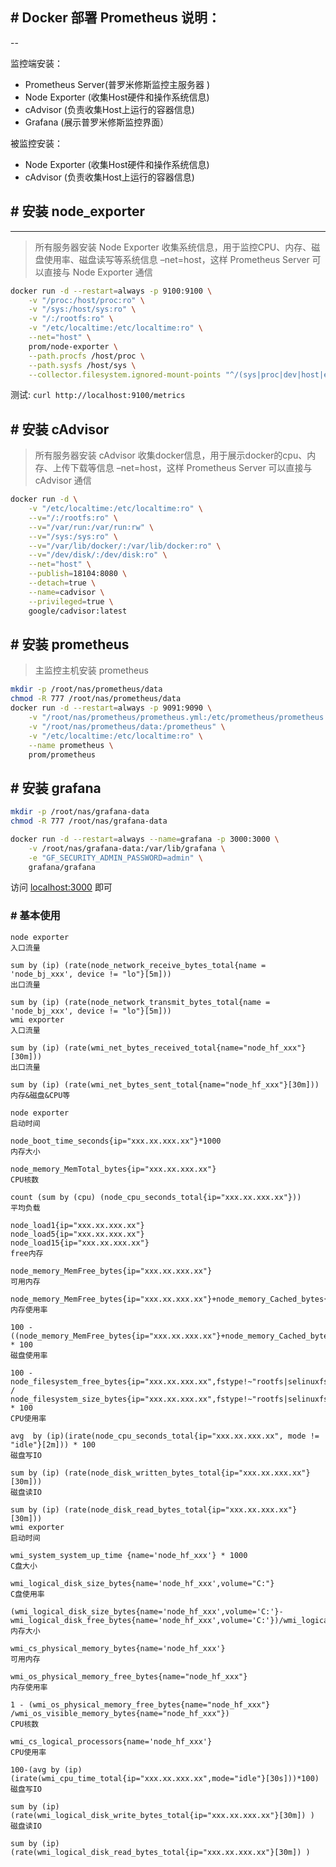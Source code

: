 
## # Docker 部署 Prometheus 说明：
--

监控端安装：
- Prometheus Server(普罗米修斯监控主服务器 )
- Node Exporter (收集Host硬件和操作系统信息)
- cAdvisor (负责收集Host上运行的容器信息)
- Grafana (展示普罗米修斯监控界面）

被监控安装：
- Node Exporter (收集Host硬件和操作系统信息)
- cAdvisor (负责收集Host上运行的容器信息)

## # 安装 node_exporter
--- 
> 所有服务器安装
> Node Exporter 收集系统信息，用于监控CPU、内存、磁盘使用率、磁盘读写等系统信息
> –net=host，这样 Prometheus Server 可以直接与 Node Exporter 通信

````bash
docker run -d --restart=always -p 9100:9100 \
    -v "/proc:/host/proc:ro" \
    -v "/sys:/host/sys:ro" \
    -v "/:/rootfs:ro" \
    -v "/etc/localtime:/etc/localtime:ro" \
    --net="host" \
    prom/node-exporter \
    --path.procfs /host/proc \
    --path.sysfs /host/sys \
    --collector.filesystem.ignored-mount-points "^/(sys|proc|dev|host|etc)($|/)"
````

测试: `curl http://localhost:9100/metrics`

## # 安装 cAdvisor
> 所有服务器安装
> cAdvisor 收集docker信息，用于展示docker的cpu、内存、上传下载等信息
> –net=host，这样 Prometheus Server 可以直接与 cAdvisor 通信

````bash
docker run -d \
    -v "/etc/localtime:/etc/localtime:ro" \
    --v="/:/rootfs:ro" \
    --v="/var/run:/var/run:rw" \
    --v="/sys:/sys:ro" \
    --v="/var/lib/docker/:/var/lib/docker:ro" \
    --v="/dev/disk/:/dev/disk:ro" \
    --net="host" \
    --publish=18104:8080 \
    --detach=true \
    --name=cadvisor \
    --privileged=true \
    google/cadvisor:latest

````



## # 安装 prometheus
> 主监控主机安装  prometheus

````bash
mkdir -p /root/nas/prometheus/data
chmod -R 777 /root/nas/prometheus/data 
docker run -d --restart=always -p 9091:9090 \
    -v "/root/nas/prometheus/prometheus.yml:/etc/prometheus/prometheus.yml" \
    -v "/root/nas/prometheus/data:/prometheus" \
    -v "/etc/localtime:/etc/localtime:ro" \
    --name prometheus \
    prom/prometheus
````



## # 安装 grafana

````bash
mkdir -p /root/nas/grafana-data
chmod -R 777 /root/nas/grafana-data

docker run -d --restart=always --name=grafana -p 3000:3000 \
    -v /root/nas/grafana-data:/var/lib/grafana \
    -e "GF_SECURITY_ADMIN_PASSWORD=admin" \
    grafana/grafana
````

访问 [localhost:3000](http://localhost:3000) 即可

### # 基本使用

    node exporter
    入口流量
    
    sum by (ip) (rate(node_network_receive_bytes_total{name = 'node_bj_xxx', device != "lo"}[5m]))
    出口流量
    
    sum by (ip) (rate(node_network_transmit_bytes_total{name = 'node_bj_xxx', device != "lo"}[5m]))
    wmi exporter
    入口流量
    
    sum by (ip) (rate(wmi_net_bytes_received_total{name="node_hf_xxx"}[30m]))
    出口流量
    
    sum by (ip) (rate(wmi_net_bytes_sent_total{name="node_hf_xxx"}[30m]))
    内存&磁盘&CPU等
    
    node exporter
    启动时间
    
    node_boot_time_seconds{ip="xxx.xx.xxx.xx"}*1000
    内存大小
    
    node_memory_MemTotal_bytes{ip="xxx.xx.xxx.xx"}
    CPU核数
    
    count (sum by (cpu) (node_cpu_seconds_total{ip="xxx.xx.xxx.xx"}))
    平均负载
    
    node_load1{ip="xxx.xx.xxx.xx"}
    node_load5{ip="xxx.xx.xxx.xx"}
    node_load15{ip="xxx.xx.xxx.xx"}
    free内存
    
    node_memory_MemFree_bytes{ip="xxx.xx.xxx.xx"}
    可用内存
    
    node_memory_MemFree_bytes{ip="xxx.xx.xxx.xx"}+node_memory_Cached_bytes{ip="xxx.xx.xxx.xx"}+node_memory_Buffers_bytes{ip="xxx.xx.xxx.xx"}
    内存使用率
    
    100 - ((node_memory_MemFree_bytes{ip="xxx.xx.xxx.xx"}+node_memory_Cached_bytes{ip="xxx.xx.xxx.xx"}+node_memory_Buffers_bytes{ip="xxx.xx.xxx.xx"})/node_memory_MemTotal_bytes{ip="xxx.xx.xxx.xx"}) * 100
    磁盘使用率
    
    100 - node_filesystem_free_bytes{ip="xxx.xx.xxx.xx",fstype!~"rootfs|selinuxfs|autofs|rpc_pipefs|tmpfs|udev|none|devpts|sysfs|debugfs|fuse.*"} / node_filesystem_size_bytes{ip="xxx.xx.xxx.xx",fstype!~"rootfs|selinuxfs|autofs|rpc_pipefs|tmpfs|udev|none|devpts|sysfs|debugfs|fuse.*"} * 100
    CPU使用率
    
    avg  by (ip)(irate(node_cpu_seconds_total{ip="xxx.xx.xxx.xx", mode != "idle"}[2m])) * 100
    磁盘写IO
    
    sum by (ip) (rate(node_disk_written_bytes_total{ip="xxx.xx.xxx.xx"}[30m]))
    磁盘读IO
    
    sum by (ip) (rate(node_disk_read_bytes_total{ip="xxx.xx.xxx.xx"}[30m]))
    wmi exporter
    启动时间
    
    wmi_system_system_up_time {name='node_hf_xxx'} * 1000
    C盘大小
    
    wmi_logical_disk_size_bytes{name='node_hf_xxx',volume="C:"}
    C盘使用率
    
    (wmi_logical_disk_size_bytes{name='node_hf_xxx',volume='C:'}-wmi_logical_disk_free_bytes{name='node_hf_xxx',volume='C:'})/wmi_logical_disk_size_bytes{name='node_hf_xxx',volume='C:'} 
    内存大小
    
    wmi_cs_physical_memory_bytes{name='node_hf_xxx'} 
    可用内存
    
    wmi_os_physical_memory_free_bytes{name="node_hf_xxx"} 
    内存使用率
    
    1 - (wmi_os_physical_memory_free_bytes{name="node_hf_xxx"} /wmi_os_visible_memory_bytes{name="node_hf_xxx"})
    CPU核数
    
    wmi_cs_logical_processors{name='node_hf_xxx'}
    CPU使用率
    
    100-(avg by (ip) (irate(wmi_cpu_time_total{ip="xxx.xx.xxx.xx",mode="idle"}[30s]))*100)
    磁盘写IO
    
    sum by (ip)(rate(wmi_logical_disk_write_bytes_total{ip="xxx.xx.xxx.xx"}[30m]) )
    磁盘读IO
    
    sum by (ip) (rate(wmi_logical_disk_read_bytes_total{ip="xxx.xx.xxx.xx"}[30m]) )